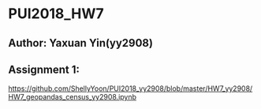 # PUI2018_HW7
## Author: Yaxuan Yin(yy2908)

## Assignment 1: 

https://github.com/ShellyYoon/PUI2018_yy2908/blob/master/HW7_yy2908/HW7_geopandas_census_yy2908.ipynb
